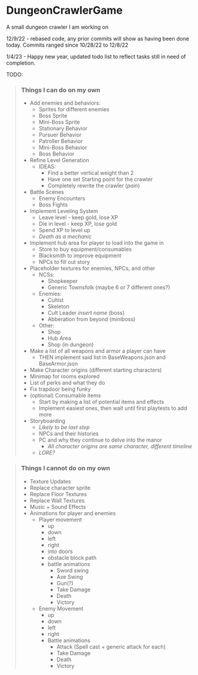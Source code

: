 # DungeonCrawlerGame
A small dungeon crawler I am working on

12/9/22 - rebased code, any prior commits will show as having been done today. Commits ranged since 10/28/22 to 12/8/22

1/4/23 - Happy new year, updated todo list to reflect tasks still in need of completion.

TODO:
>### Things I can do on my own
> - Add enemies and behaviors:
>   - Sprites for different enemies
>   - Boss Sprite
>   - Mini-Boss Sprite
>   - Stationary Behavior
>   - Pursuer Behavior
>   - Patroller Behavior
>   - Mini-Boss Behavior
>   - Boss Behavior
> - Refine Level Generation
>   - IDEAS:
>     - Find a better vertical weight than 2
>     - Have one set Starting point for the crawler
>     - Completely rewrite the crawler (*pain*)
> - Battle Scenes
>   - Enemy Encounters
>   - Boss Fights
> - Implement Leveling System
>   - Leave level - keep gold, lose XP
>   - Die in level - keep XP, lose gold
>   - Spend XP to level up
>   - *Death as a mechanic*
> - Implement hub area for player to load into the game in
>   - Store to buy equipment/consumables
>   - Blacksmith to improve equipment
>   - NPCs to fill out story
> - Placeholder textures for enemies, NPCs, and other
>   - NCSs:
>     - Shopkeeper
>     - Generic Townsfolk (maybe 6 or 7 different ones?)
>   - Enemies:
>     - Cultist
>     - Skeleton
>     - Cult Leader *insert name* (boss)
>     - Abberation from beyond (miniboss)
>   - Other:
>     - Shop
>     - Hub Area
>     - Shop (in dungeon)
> - Make a list of all weapons and armor a player can have
>   - THEN implement said list in BaseWeapons.json and BaseArmor.json
> - Make Character origins (different starting characters)
> - Minimap for rooms explored
> - List of perks and what they do
> - Fix trapdoor being funky
> - (optional) Consumable items
>   - Start by making a list of potential items and effects
>   - Implement easiest ones, then wait until first playtests to add more
> - Storyboarding
>   - *Likely to be last step*
>   - NPCs and their histories
>   - PC and why they continue to delve into the manor
>     - *All character origins are same character, different timeline*
>   - *LORE?*

>   
> ### Things I cannot do on my own 
>  - Texture Updates 
>   - Replace character sprite
>   - Replace Floor Textures
>   - Replace Wall Textures
> - Music + Sound Effects
> - Animations for player and enemies
>   - Player movement
>     - up 
>     - down
>     - left
>     - right
>     - into doors
>     - obstacle block path
>     - battle animations
>       - Sword swing
>       - Axe Swing
>       - Gun(?)
>       - Take Damage
>       - Death
>       - Victory
>   - Enemy Movement
>     - up 
>     - down
>     - left
>     - right
>     - Battle animations
>       - Attack (Spell cast + generic attack for each)
>       - Take Damage
>       - Death
>       - Victory